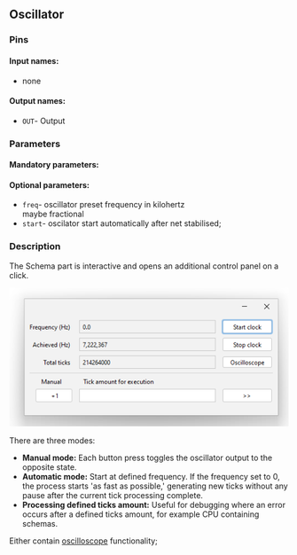 ## Oscillator

### Pins

#### Input names:

- none

#### Output names:

- `OUT`- Output

### Parameters

#### Mandatory parameters:

#### Optional parameters:

- `freq`- oscillator preset frequency in kilohertz  
  maybe fractional
- `start`- oscilator start automatically after net stabilised;

### Description

The Schema part is interactive and opens an additional control panel on a click.

![img_1.png](img/oscillator_ui.png)

There are three modes:

- **Manual mode:** Each button press toggles the oscillator output to the opposite state.
- **Automatic mode:** Start at defined frequency. If the frequency set to 0, the process starts 'as fast as possible,' generating new ticks without any
  pause after the current tick processing complete.
- **Processing defined ticks amount:** Useful for debugging where an error occurs after a defined ticks amount, for example CPU containing schemas.

Either contain [oscilloscope](OSCILLOSCOPE.md) functionality;


